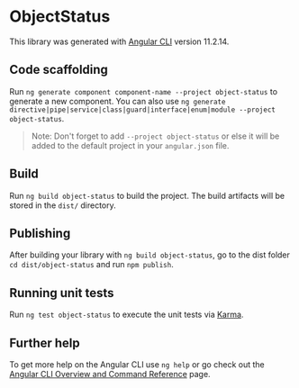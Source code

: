 # ObjectStatus

This library was generated with [Angular CLI](https://github.com/angular/angular-cli) version 11.2.14.

## Code scaffolding

Run `ng generate component component-name --project object-status` to generate a new component. You can also use `ng generate directive|pipe|service|class|guard|interface|enum|module --project object-status`.
> Note: Don't forget to add `--project object-status` or else it will be added to the default project in your `angular.json` file. 

## Build

Run `ng build object-status` to build the project. The build artifacts will be stored in the `dist/` directory.

## Publishing

After building your library with `ng build object-status`, go to the dist folder `cd dist/object-status` and run `npm publish`.

## Running unit tests

Run `ng test object-status` to execute the unit tests via [Karma](https://karma-runner.github.io).

## Further help

To get more help on the Angular CLI use `ng help` or go check out the [Angular CLI Overview and Command Reference](https://angular.io/cli) page.
